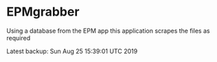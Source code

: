 # EPMgrabber
Using a database from the EPM app this application scrapes the files as required


Latest backup: Sun Aug 25 15:39:01 UTC 2019
